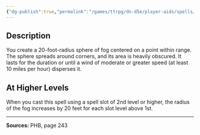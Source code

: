```yaml
---
{"dg-publish":true,"permalink":"/games/ttrpg/dn-d5e/player-aids/spells/level-1/fog-cloud/","tags":["TTRPG/DND/5e","verbal","somatic","concentration"]}
---
```



## Description
You create a 20-foot-radius sphere of fog centered on a point within range.
The sphere spreads around corners, and its area is heavily obscured.
It lasts for the duration or until a wind of moderate or greater speed (at least 10 miles per hour) disperses it.

## At Higher Levels
When you cast this spell using a spell slot of 2nd level or higher, the radius of the fog increases by 20 feet for each slot level above 1st.

---

**Sources:** PHB, page 243
